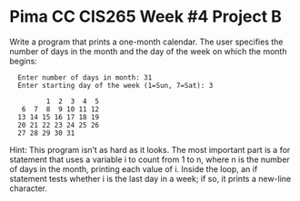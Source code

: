 # Pima CC CIS265 Week #4 Project B

 Write a program that prints a one-month calendar. The user specifies the number of days in the month and the day of the week on which the month begins:
 ```text
   Enter number of days in month: 31
   Enter starting day of the week (1=Sun, 7=Sat): 3

          1  2  3  4  5
    6  7  8  9 10 11 12
   13 14 15 16 17 18 19
   20 21 22 23 24 25 26
   27 28 29 30 31
```
Hint: This program isn’t as hard as it looks. The most important part is a for statement that uses a variable i to count from 1 to n, where n is the number of days in the month, printing each value of i. Inside the loop, an if statement tests whether i is the last day in a week; if so, it prints a new-line character.
